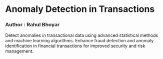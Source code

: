 # Anomaly Detection in Transactions

### Author : Rahul Bhoyar

Detect anomalies in transactional data using advanced statistical methods and machine learning algorithms. Enhance fraud detection and anomaly identification in financial transactions for improved security and risk management.

